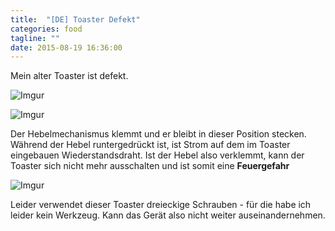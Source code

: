 ```yaml
---
title:  "[DE] Toaster Defekt"
categories: food
tagline: ""
date: 2015-08-19 16:36:00
---
```


Mein alter Toaster ist defekt.

![Imgur](http://i.imgur.com/WlQZ611m.jpg)

![Imgur](http://i.imgur.com/VLTyLrzm.jpg)

Der Hebelmechanismus klemmt und er bleibt in dieser Position stecken. Während der Hebel runtergedrückt ist, ist Strom auf dem im Toaster eingebauen Wiederstandsdraht. Ist der Hebel also verklemmt, kann der Toaster sich nicht mehr ausschalten und ist somit eine **Feuergefahr**

![Imgur](http://i.imgur.com/rdvjvLEm.jpg)

Leider verwendet dieser Toaster dreieckige Schrauben - für die habe ich leider kein Werkzeug. Kann das Gerät also nicht weiter auseinandernehmen.



